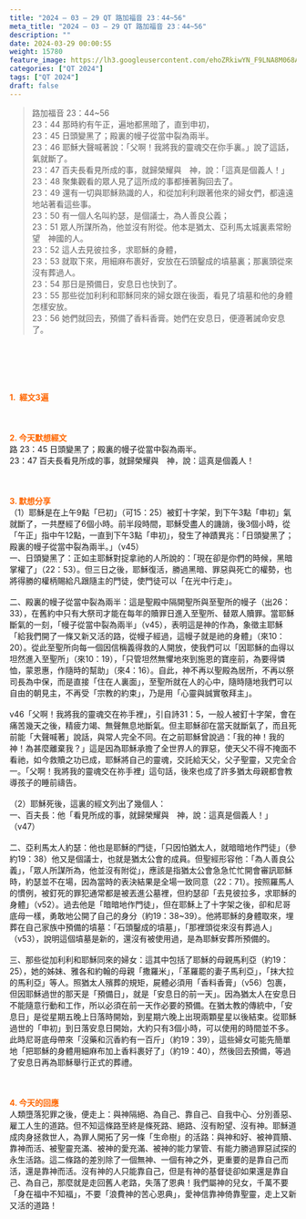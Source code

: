 ```yaml
---
title: "2024 – 03 – 29 QT 路加福音 23：44~56"
meta_title: "2024 – 03 – 29 QT 路加福音 23：44~56"
description: ""
date: 2024-03-29 00:00:55
weight: 15780
feature_image: https://lh3.googleusercontent.com/ehoZRkiwYN_F9LNA8M068AYxt73EavCZno-PD1cJRuf5BbSkQVUWr3gNEbt5kSs28Pb_Elg17kSrtf9ybWvojWoMV6I4tPM3vGRGDq6GkKkPdL2Gut4QAIw4-uykKUAtNiKgQKntvsU=w800
categories: ["QT 2024"]
tags: ["QT 2024"]
draft: false
---
```


<blockquote>路加福音 23：44~56<br />
23：44 那時約有午正，遍地都黑暗了，直到申初，<br />
23：45 日頭變黑了；殿裏的幔子從當中裂為兩半。<br />
23：46 耶穌大聲喊著說：「父啊！我將我的靈魂交在你手裏。」說了這話，氣就斷了。<br />
23：47 百夫長看見所成的事，就歸榮耀與　神，說：「這真是個義人！」<br />
23：48 聚集觀看的眾人見了這所成的事都捶著胸回去了。<br />
23：49 還有一切與耶穌熟識的人，和從加利利跟著他來的婦女們，都遠遠地站著看這些事。<br />
23：50 有一個人名叫約瑟，是個議士，為人善良公義；<br />
23：51 眾人所謀所為，他並沒有附從。他本是猶太、亞利馬太城裏素常盼望　神國的人。<br />
23：52 這人去見彼拉多，求耶穌的身體，<br />
23：53 就取下來，用細麻布裹好，安放在石頭鑿成的墳墓裏；那裏頭從來沒有葬過人。<br />
23：54 那日是預備日，安息日也快到了。<br />
23：55 那些從加利利和耶穌同來的婦女跟在後面，看見了墳墓和他的身體怎樣安放。<br />
23：56 她們就回去，預備了香料香膏。她們在安息日，便遵著誡命安息了。</blockquote><br />
&nbsp;<br />
<br />
&nbsp;<br />
<br />
<span style="color: #ff6600;"><strong>1.  經文3遍</strong></span><br />
<br />
&nbsp;<br />
<br />
<span style="color: #ff6600;"><strong>2. 今天默想經文<br />
</strong></span>路 23：45 日頭變黑了；殿裏的幔子從當中裂為兩半。<br />
23：47 百夫長看見所成的事，就歸榮耀與　神，說：這真是個義人！<br />
<br />
&nbsp;<br />
<br />
<strong><span style="color: #ff6600;">3. 默想分享<br />
</span></strong>（1）耶穌是在上午9點「巳初」（可15：25）被釘十字架，到下午3點「申初」氣就斷了，一共歷經了6個小時。前半段時間，耶穌受盡人的譏誚，後3個小時，從「午正」指中午12點，一直到下午3點「申初」，發生了神蹟異兆：「日頭變黑了；殿裏的幔子從當中裂為兩半。」（v45）<br />
一、日頭變黑了：正如主耶穌對捉拿祂的人所說的：「現在卻是你們的時候，黑暗掌權了」（22：53）。但三日之後，耶穌復活，勝過黑暗、罪惡與死亡的權勢，也將得勝的權柄賜給凡跟隨主的門徒，使門徒可以「在光中行走」。<br />
<br />
二、殿裏的幔子從當中裂為兩半：這是聖殿中隔開聖所與至聖所的幔子（出26：33），在舊約中只有大祭司才能在每年的贖罪日進入至聖所、替眾人贖罪。當耶穌斷氣的一刻，「幔子從當中裂為兩半」（v45），表明這是神的作為，象徵主耶穌「給我們開了一條又新又活的路，從幔子經過，這幔子就是祂的身體」（來10：20）。從此至聖所向每一個因信稱義得救的人開放，使我們可以「因耶穌的血得以坦然進入至聖所」（來10：19），「只管坦然無懼地來到施恩的寶座前，為要得憐恤，蒙恩惠，作隨時的幫助」（來4：16）。自此，神不再以聖殿為居所，不再以祭司長為中保，而是直接「住在人裏面」，至聖所就在人的心中，隨時隨地我們可以自由的朝見主，不再受「宗教的約束」，乃是用「心靈與誠實敬拜主」。<br />
<br />
v46「父啊！我將我的靈魂交在祢手裡」，引自詩31：5，一般人被釘十字架，會在痛苦幾天之後，精疲力竭、無聲無息地斷氣。但主耶穌卻在當天就斷氣了，而且死前能「大聲喊著」說話，與常人完全不同。在之前耶穌曾說過：「我的神！我的神！為甚麼離棄我？」這是因為耶穌承擔了全世界人的罪惡，使天父不得不掩面不看祂，如今救贖之功已成，耶穌將自己的靈魂，交託給天父，父子聖靈，又完全合一。「父啊！我將我的靈魂交在祢手裡」這句話，後來也成了許多猶太母親都會教導孩子的睡前禱告。<br />
<br />
（2）耶穌死後，這裏的經文列出了幾個人：<br />
一、百夫長：他「看見所成的事，就歸榮耀與　神，說：這真是個義人！」（v47）<br />
<br />
二、亞利馬太人約瑟：他也是耶穌的門徒，「只因怕猶太人，就暗暗地作門徒」（參約19：38）他又是個議士，也就是猶太公會的成員。但聖經形容他：「為人善良公義」，「眾人所謀所為，他並沒有附從」，應該是指猶太公會急急忙忙開會審訊耶穌時，約瑟並不在場，因為當時的表決結果是全場一致同意（22：71）。按照羅馬人的慣例，被釘死的罪犯通常都是被丟進公墓裡，但約瑟卻「去見彼拉多，求耶穌的身體」（v52）。過去他是「暗暗地作門徒」，但在耶穌上了十字架之後，卻和尼哥底母一樣，勇敢地公開了自己的身分（約19：38~39）。他將耶穌的身體取來，埋葬在自己家族中預備的墳墓：「石頭鑿成的墳墓」，「那裡頭從來沒有葬過人」（v53），說明這個墳墓是新的，還沒有被使用過，是為耶穌安葬所預備的。<br />
<br />
三、那些從加利利和耶穌同來的婦女：這其中包括了耶穌的母親馬利亞（約19：25），她的姊妹、雅各和約翰的母親「撒羅米」，「革羅罷的妻子馬利亞」，「抹大拉的馬利亞」等人。照猶太人殯葬的規矩，屍體必須用「香料香膏」（v56）包裹，但因耶穌過世的那天是「預備日」，就是「安息日的前一天」。因為猶太人在安息日不能隨意行動和工作，所以必須在前一天作必要的預備。在猶太教的傳統中，「安息日」是從星期五晚上日落時開始，到星期六晚上出現兩顆星星以後結束。從耶穌過世的「申初」到日落安息日開始，大約只有3個小時，可以使用的時間並不多。此時尼哥底母帶來「沒藥和沉香約有一百斤」（約19：39），這些婦女可能先簡單地「把耶穌的身體用細麻布加上香料裹好了」（約19：40），然後回去預備，等過了安息日再為耶穌舉行正式的葬禮。<br />
<br />
&nbsp;<br />
<br />
<strong style="font-size: inherit;"><span style="color: #ff6600;">4. 今天的回應<br />
</span></strong>人類墮落犯罪之後，便走上：與神隔絕、為自己、靠自己、自我中心、分別善惡、雇工人生的道路。但不知這條路至終是條死路、絕路、沒有盼望、沒有神。耶穌道成肉身拯救世人，為罪人開拓了另一條「生命樹」的活路：與神和好、被神買贖、靠神而活、被聖靈充滿、被神的愛充滿、被神的能力掌管、有能力勝過罪惡試探的永生活路。這二條路的差別除了一個無神、一個有神之外，更重要的是靠自己而活，還是靠神而活。沒有神的人只能靠自己，但是有神的基督徒卻如果還是靠自己、為自己，那麼就是走回舊人老路，失落了恩典！我們屬神的兒女，千萬不要「身在福中不知福」，不要「浪費神的苦心恩典」，愛神信靠神倚靠聖靈，走上又新又活的道路！<br />
<br />
<audio style="display: none;" controls="controls"></audio><br />
<br />
<audio style="display: none;" controls="controls"></audio><br />
<br />
<audio style="display: none;" controls="controls"></audio><br />
<br />
<audio style="display: none;" controls="controls"></audio><br />
<br />
<audio style="display: none;" controls="controls"></audio>
        